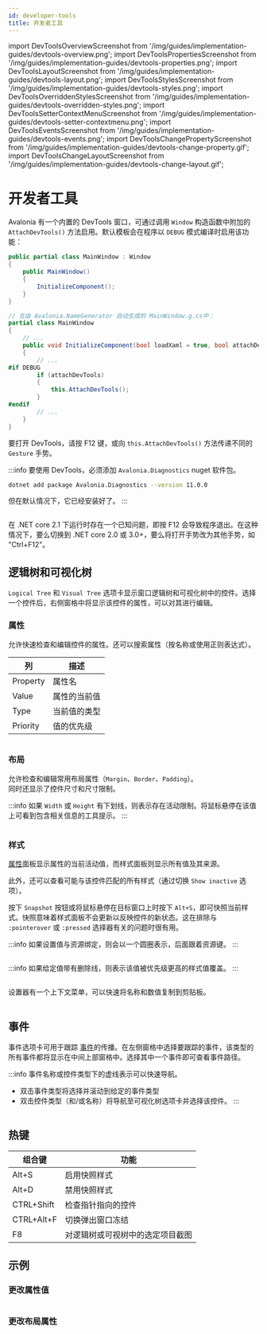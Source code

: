 ```yaml
---
id: developer-tools
title: 开发者工具
---
```


import DevToolsOverviewScreenshot from '/img/guides/implementation-guides/devtools-overview.png';
import DevToolsPropertiesScreenshot from '/img/guides/implementation-guides/devtools-properties.png';
import DevToolsLayoutScreenshot from '/img/guides/implementation-guides/devtools-layout.png';
import DevToolsStylesScreenshot from '/img/guides/implementation-guides/devtools-styles.png';
import DevToolsOverriddenStylesScreenshot from '/img/guides/implementation-guides/devtools-overridden-styles.png';
import DevToolsSetterContextMenuScreenshot from '/img/guides/implementation-guides/devtools-setter-contextmenu.png';
import DevToolsEventsScreenshot from '/img/guides/implementation-guides/devtools-events.png';
import DevToolsChangePropertyScreenshot from '/img/guides/implementation-guides/devtools-change-property.gif';
import DevToolsChangeLayoutScreenshot from '/img/guides/implementation-guides/devtools-change-layout.gif';

# 开发者工具

Avalonia 有一个内置的 DevTools 窗口，可通过调用 `Window` 构造函数中附加的 `AttachDevTools()` 方法启用。默认模板会在程序以 `DEBUG` 模式编译时启用该功能：

```csharp
public partial class MainWindow : Window
{
    public MainWindow()
    {
        InitializeComponent();
    }
}

// 在由 Avalonia.NameGenerator 自动生成的 MainWindow.g.cs中：
partial class MainWindow
{
    // ...
    public void InitializeComponent(bool loadXaml = true, bool attachDevTools = true)
    {
        // ...
#if DEBUG
        if (attachDevTools)
        {
            this.AttachDevTools();
        }
#endif
        // ...
    }
}
```

要打开 DevTools，请按 F12 键，或向 `this.AttachDevTools()` 方法传递不同的 `Gesture` 手势。

:::info
要使用 DevTools，必须添加 `Avalonia.Diagnostics` nuget 软件包。

```bash
dotnet add package Avalonia.Diagnostics --version 11.0.0
```

但在默认情况下，它已经安装好了。
:::

<img className="center" src={DevToolsOverviewScreenshot} alt="" />

在 .NET core 2.1 下运行时存在一个已知问题，即按 F12 会导致程序退出。在这种情况下，要么切换到 .NET core 2.0 或 3.0+，要么将打开手势改为其他手势，如 "Ctrl+F12"。

## 逻辑树和可视化树

`Logical Tree` 和 `Visual Tree` 选项卡显示窗口逻辑树和可视化树中的控件。选择一个控件后，右侧窗格中将显示该控件的属性，可以对其进行编辑。

### 属性

允许快速检查和编辑控件的属性。还可以搜索属性（按名称或使用正则表达式）。

| 列   | 描述                   |
| -------- | ----------------------------- |
| Property | 属性名          |
| Value    | 属性的当前值 |
| Type     | 当前值的类型     |
| Priority | 值的优先级        |

<img className="center" src={DevToolsPropertiesScreenshot} alt="" />

### 布局

允许检查和编辑常用布局属性（`Margin`、`Border`、`Padding`）。\
同时还显示了控件尺寸和尺寸限制。

:::info
如果 `Width` 或 `Height` 有下划线，则表示存在活动限制。将鼠标悬停在该值上可看到包含相关信息的工具提示。
:::

<img className="center" src={DevToolsLayoutScreenshot} alt="" />

### 样式

[属性](developer-tools.md#属性)面板显示属性的当前活动值，而样式面板则显示所有值及其来源。

此外，还可以查看可能与该控件匹配的所有样式（通过切换 `Show inactive` 选项）。

按下 `Snapshot` 按钮或将鼠标悬停在目标窗口上时按下 `Alt+S`，即可快照当前样式。快照意味着样式面板不会更新以反映控件的新状态。这在排除与 `:pointerover` 或 `:pressed` 选择器有关的问题时很有用。

:::info
如果设置值与资源绑定，则会以一个圆圈表示，后面跟着资源键。
:::


<img className="center" src={DevToolsStylesScreenshot} alt="" />

:::info
如果给定值带有删除线，则表示该值被优先级更高的样式值覆盖。
:::

<img className="center" src={DevToolsOverriddenStylesScreenshot} alt="" />

设置器有一个上下文菜单，可以快速将名称和数值复制到剪贴板。


<img className="center" src={DevToolsSetterContextMenuScreenshot} alt="" />

## 事件

事件选项卡可用于跟踪 [事件](../../concepts/input/)的传播。在左侧窗格中选择要跟踪的事件，该类型的所有事件都将显示在中间上部窗格中。选择其中一个事件即可查看事件路径。

:::info
事件名称或控件类型下的虚线表示可以快速导航。

* 双击事件类型将选择并滚动到给定的事件类型
* 双击控件类型（和/或名称）将导航至可视化树选项卡并选择该控件。
:::

<img className="center" src={DevToolsEventsScreenshot} alt="" />

## 热键

| 组合键 | 功能                      |
| ---------------- | ------------------------------|
| Alt+S            | 启用快照样式        |
| Alt+D            | 禁用快照样式       |
| CTRL+Shift       | 检查指针指向的控件  |
| CTRL+Alt+F       | 切换弹出窗口冻结           |
| F8               | 对逻辑树或可视树中的选定项目截图|

## 示例

### 更改属性值

<img className="center" src={DevToolsChangePropertyScreenshot} alt="" />

### 更改布局属性

<img className="center" src={DevToolsChangeLayoutScreenshot} alt="" />
